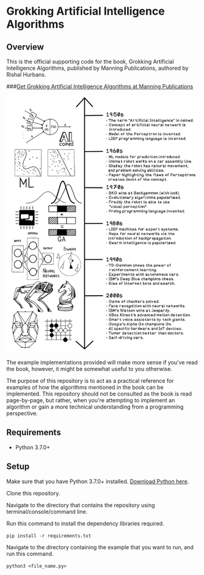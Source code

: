 # Grokking Artificial Intelligence Algorithms
## Overview
This is the official supporting code for the book, Grokking Artificial Intelligence Algorithms, published by Manning Publications, authored by Rishal Hurbans.

###[Get Grokking Artificial Intelligence Algorithms at Manning Publications](https://www.manning.com/books/grokking-artificial-intelligence-algorithms?a_aid=gaia&a_bid=6a1b836a) 

![History of AI](readme_assets/history_of_ai.png)

The example implementations provided will make more sense if you've read the book, however, it might be somewhat useful to you otherwise.

The purpose of this repository is to act as a practical reference for examples of how the algorithms mentioned in the book can be implemented.
This repository should not be consulted as the book is read page-by-page, but rather, when you're attempting to implement an algorithm or gain a more technical understanding from a programming perspective.

## Requirements
* Python 3.7.0+

## Setup
Make sure that you have Python 3.7.0+ installed. [Download Python here](https://www.python.org/downloads/).

Clone this repository.

Navigate to the directory that contains the repository using terminal/console/command line.

Run this command to install the dependency libraries required.

```pip install -r requirements.txt```

Navigate to the directory containing the example that you want to run, and run this command.

```python3 <file_name.py>```

